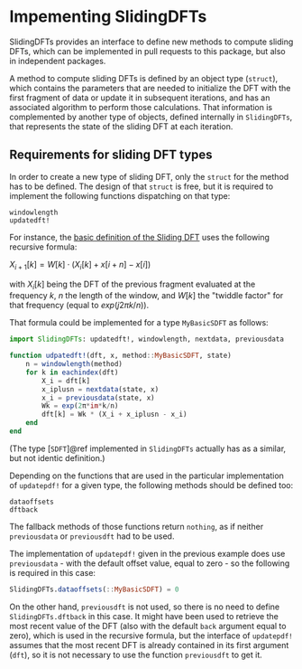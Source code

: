 # Impementing SlidingDFTs

SlidingDFTs provides an interface to define new methods to compute sliding DFTs, which can be implemented in pull requests to this package, but also in independent packages.

A method to compute sliding DFTs is defined by an object type (`struct`), which contains the parameters that are needed to initialize the DFT with the first fragment of data or update it in subsequent iterations, and has an associated algorithm to perform those calculations. That information is complemented by another type of objects, defined internally in `SlidingDFTs`, that represents the state of the sliding DFT at each iteration.

## Requirements for sliding DFT types

In order to create a new type of sliding DFT, only the `struct` for the method has to be defined. The design of that `struct` is free, but it is required to implement the following functions dispatching on that type:

```@docs
windowlength
updatedft!
```

For instance, the [basic definition of the Sliding DFT](https://www.researchgate.net/publication/3321463_The_sliding_DFT) uses the following recursive formula: 

$X_{i+1}[k] = W[k] \cdot (X_{i}[k] + x[i+n] - x[i])$

with $X_{i}[k]$ being the DFT of the previous fragment evaluated at the frequency $k$, $n$ the length of the window, and $W[k]$ the "twiddle factor" for that frequency (equal to $exp(j2{\pi}k/n)$).

That formula could be implemented for a type `MyBasicSDFT` as follows:

```julia
import SlidingDFTs: updatedft!, windowlength, nextdata, previousdata

function udpatedft!(dft, x, method::MyBasicSDFT, state)
    n = windowlength(method)
    for k in eachindex(dft)
        X_i = dft[k]
        x_iplusn = nextdata(state, x)
        x_i = previousdata(state, x)
        Wk = exp(2π*im*k/n)
        dft[k] = Wk * (X_i + x_iplusn - x_i)
    end
end
```

(The type [`SDFT`]@ref implemented in `SlidingDFTs` actually has as a similar, but not identic definition.)

Depending on the functions that are used in the particular implementation of `updatepdf!` for a given type, the following methods should be defined too:

```@docs
dataoffsets
dftback
```

The fallback methods of those functions return `nothing`, as if neither `previousdata` or `previousdft` had to be used.

The implementation of `updatepdf!` given in the previous example does use `previousdata` - with the default offset value, equal to zero - so the following is required in this case:

```julia
SlidingDFTs.dataoffsets(::MyBasicSDFT) = 0
```

On the other hand, `previousdft` is not used, so there is no need to define `SlidingDFTs.dftback` in this case. It might have been used to retrieve the most recent value of the DFT (also with the default `back` argument equal to zero), which is used in the recursive formula, but the interface of `updatepdf!` assumes that the most recent DFT is already contained in its first argument (`dft`), so it is not necessary to use the function `previousdft` to get it.
